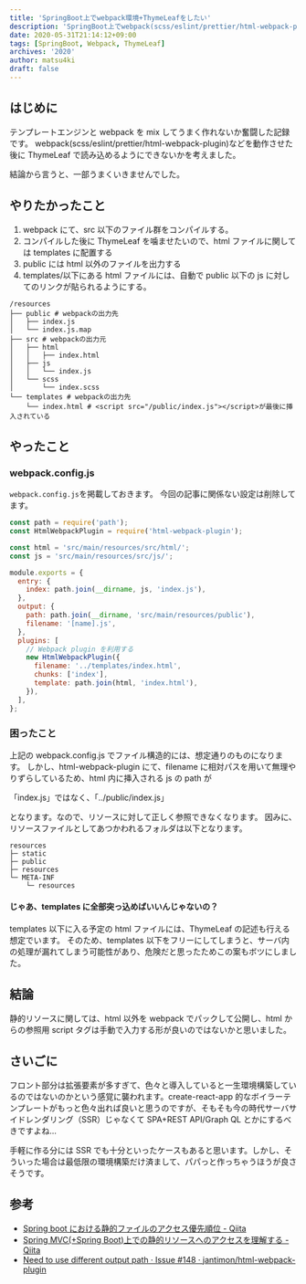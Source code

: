 ```yaml
---
title: 'SpringBoot上でwebpack環境+ThymeLeafをしたい'
description: 'SpringBoot上でwebpack(scss/eslint/prettier/html-webpack-plugin/babel)を動作させた後にThymeLeafで読み込めるようにできないかを考えた際の記事です。'
date: 2020-05-31T21:14:12+09:00
tags: [SpringBoot, Webpack, ThymeLeaf]
archives: '2020'
author: matsu4ki
draft: false
---
```


## はじめに

テンプレートエンジンと webpack を mix してうまく作れないか奮闘した記録です。
webpack(scss/eslint/prettier/html-webpack-plugin)などを動作させた後に ThymeLeaf で読み込めるようにできないかを考えました。

結論から言うと、一部うまくいきませんでした。

## やりたかったこと

1. webpack にて、src 以下のファイル群をコンパイルする。
2. コンパイルした後に ThymeLeaf を噛ませたいので、html ファイルに関しては templates に配置する
3. public には html 以外のファイルを出力する
4. templates/以下にある html ファイルには、自動で public 以下の js に対してのリンクが貼られるようにする。

```shell
/resources
├── public # webpackの出力先
│   ├── index.js
│   └── index.js.map
├── src # webpackの出力元
│   ├── html
│   │   ├── index.html
│   ├── js
│   │   └── index.js
│   └── scss
│       └── index.scss
└── templates # webpackの出力先
    └── index.html # <script src="/public/index.js"></script>が最後に挿入されている
```

## やったこと

### webpack.config.js

`webpack.config.js`を掲載しておきます。
今回の記事に関係ない設定は削除してます。

```js
const path = require('path');
const HtmlWebpackPlugin = require('html-webpack-plugin');

const html = 'src/main/resources/src/html/';
const js = 'src/main/resources/src/js/';

module.exports = {
  entry: {
    index: path.join(__dirname, js, 'index.js'),
  },
  output: {
    path: path.join(__dirname, 'src/main/resources/public'),
    filename: '[name].js',
  },
  plugins: [
    // Webpack plugin を利用する
    new HtmlWebpackPlugin({
      filename: '../templates/index.html',
      chunks: ['index'],
      template: path.join(html, 'index.html'),
    }),
  ],
};
```

### 困ったこと

上記の webpack.config.js でファイル構造的には、想定通りのものになります。
しかし、html-webpack-plugin にて、filename に相対パスを用いて無理やりずらしているため、html 内に挿入される js の path が

「index.js」ではなく、「../public/index.js」

となります。なので、リソースに対して正しく参照できなくなります。
因みに、リソースファイルとしてあつかわれるフォルダは以下となります。

```shell
resources
├─ static
├─ public
├─ resources
└─ META-INF
    └─ resources
```

#### じゃあ、templates に全部突っ込めばいいんじゃないの？

templates 以下に入る予定の html ファイルには、ThymeLeaf の記述も行える想定でいます。
そのため、templates 以下をフリーにしてしまうと、サーバ内の処理が漏れてしまう可能性があり、危険だと思ったためこの案もボツにしました。

## 結論

静的リソースに関しては、html 以外を webpack でパックして公開し、html からの参照用 script タグは手動で入力する形が良いのではないかと思いました。

## さいごに

フロント部分は拡張要素が多すぎて、色々と導入していると一生環境構築しているのではないのかという感覚に襲われます。create-react-app 的なボイラーテンプレートがもっと色々出れば良いと思うのですが、そもそも今の時代サーバサイドレンダリング（SSR）じゃなくて SPA+REST API/Graph QL とかにするべきですよね…

手軽に作る分には SSR でも十分といったケースもあると思います。しかし、そういった場合は最低限の環境構築だけ済まして、パパっと作っちゃうほうが良さそうです。

## 参考

- [Spring boot における静的ファイルのアクセス優先順位 - Qiita](https://qiita.com/TKR/items/4ec3733d44c9d2b618ee)
- [Spring MVC(+Spring Boot)上での静的リソースへのアクセスを理解する - Qiita](https://qiita.com/kazuki43zoo/items/e12a72d4ac4de418ee37)
- [Need to use different output path · Issue #148 · jantimon/html-webpack-plugin](https://github.com/jantimon/html-webpack-plugin/issues/148)
